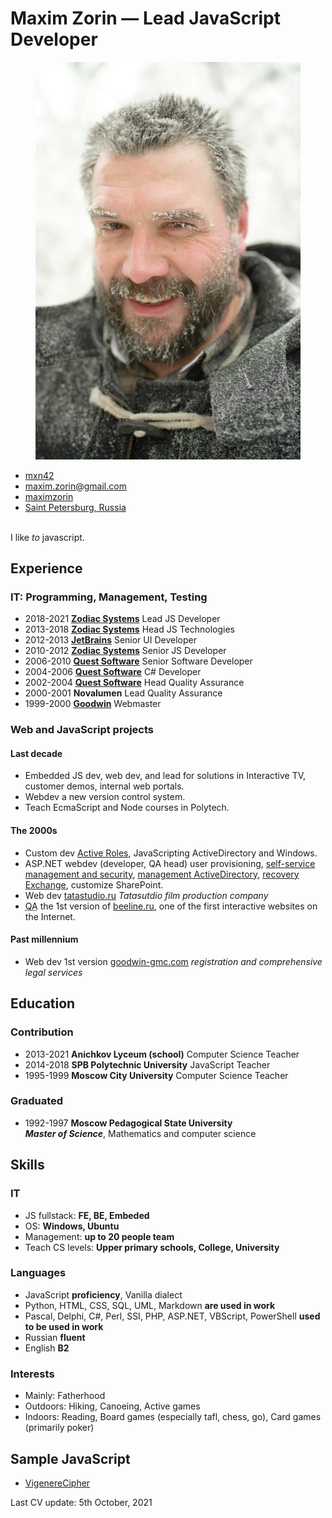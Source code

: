 # Maxim Zorin — **Lead JavaScript Developer**

<figure class="photo"><img src="mxn42-photo.jpg" alt="Maxim Zorin in winter"></figure>

<aside data-toc-label="Contacts" data-toc-icon="bxs-user-detail">
<ul class="contacts">
<li><i class="bx bxl-github"></i> <a href="https://github.com/mxn42">mxn42</a></li>
<li><i class="bx bx-envelope"></i> <a href="mailto:maxim.zorin@gmail.com">maxim.zorin@gmail.com</a></li>
<li><i class="bx bxl-linkedin"></i> <a href="https://www.linkedin.com/in/maximzorin/">maximzorin</a></li>
<li><i class="bx bxs-map"></i> <a href="https://www.google.com/maps/place/St+Petersburg/">Saint Petersburg, Russia</a></li>
</ul>
</aside>

<a data-toc-label="About" data-toc-icon="bx-message-square-detail"></a>
\
I like _to_ javascript.

<a data-toc-label="Experience" data-toc-icon="bx-history"></a>

## Experience

### IT: Programming, Management, Testing

- 2018-2021 **[Zodiac Systems](//zodiacsystems.com)** Lead JS Developer
- 2013-2018 **[Zodiac Systems](//zodiacsystems.com)** Head JS Technologies
- 2012-2013 **[JetBrains](//jetbrains.com)** Senior UI Developer
- 2010-2012 **[Zodiac Systems](//zodiacsystems.com)** Senior JS Developer
- 2006-2010 **[Quest Software](//quest.com)** Senior Software Developer
- 2004-2006 **[Quest Software](//quest.com)** C# Developer
- 2002-2004 **[Quest Software](//quest.com)** Head Quality Assurance
- 2000-2001 **Novalumen** Lead Quality Assurance
- 1999-2000 **[Goodwin](//goodwin-gmc.com)** Webmaster

<a data-toc-label="Projects" data-toc-icon="bx-code-alt"></a>

### Web and JavaScript projects

#### Last decade

- Embedded JS dev, web dev, and lead for solutions in Interactive TV, customer demos, internal web portals.
- Webdev a new version control system.
- Teach EcmaScript and Node courses in Polytech.

#### The 2000s

- Custom dev [Active Roles](https://www.oneidentity.com/products/active-roles/), JavaScripting ActiveDirectory and Windows.
- ASP<span>.</span>NET webdev (developer, QA head) user provisioning, [self-service management and security](https://www.oneidentity.com/products/password-manager/), [management ActiveDirectory](https://www.quest.com/products/recovery-manager-for-active-directory/), [recovery Exchange](https://www.quest.com/products/recovery-manager-for-exchange/), customize SharePoint.
- Web dev [tatastudio.ru](//www.tatastudio.ru/) _Tatasutdio film production company_
- <abbr title="Quality Assurance">QA</abbr> the 1st version of [beeline.ru](//beeline.ru), one of the first interactive websites on the Internet.

#### Past millennium

- Web dev 1st version [goodwin-gmc.com](//goodwin-gmc.com/) _registration and comprehensive legal services_

<a data-toc-label="Education" data-toc-icon="bxs-graduation"></a>

## Education

### Contribution

- 2013-2021 **Anichkov Lyceum (school)** Computer Science Teacher
- 2014-2018 **SPB Polytechnic University** JavaScript Teacher
- 1995-1999 **Moscow City University** Computer Science Teacher

### Graduated

- 1992-1997 **Moscow Pedagogical State University** \
_**Master of Science**_, Mathematics and computer science

<a data-toc-label="Skills" data-toc-icon="bx-cog"></a>

## Skills

### IT

- JS fullstack: **FE, BE, Embeded**
- OS: **Windows, Ubuntu**
- Management: **up to 20 people team**
- Teach CS levels: **Upper primary schools, College, University**

### Languages

- JavaScript **proficiency**, Vanilla dialect
- Python, HTML, CSS, SQL, UML, Markdown **are used in work**
- Pascal, Delphi, C#, Perl, SSI, PHP, ASP<span>.</span>NET, VBScript, PowerShell **used to be used in work**
- Russian **fluent**
- English **B2**

### Interests

- Mainly: Fatherhood
- Outdoors: Hiking, Canoeing, Active games
- Indoors: Reading, Board games (especially tafl, chess, go), Сard games (primarily poker)

<a data-toc-label="Sample" data-toc-icon="bxl-javascript"></a>

## Sample JavaScript

- [VigenereCipher](./samples/vigenere-cipher.js)

<aside class="last-update">
  Last CV update: <time datetime="2021-09-24">5th October, 2021</time>
</aside>
